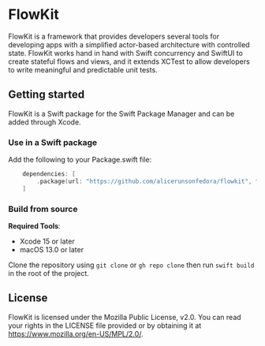 # FlowKit

FlowKit is a framework that provides developers several tools for developing apps with a
simplified actor-based architecture with controlled state. FlowKit works hand in hand with
Swift concurrency and SwiftUI to create stateful flows and views, and it extends XCTest to
allow developers to write meaningful and predictable unit tests.

## Getting started

FlowKit is a Swift package for the Swift Package Manager and can be added through Xcode.

### Use in a Swift package

Add the following to your Package.swift file:

```swift
    dependencies: [
        .package(url: "https://github.com/alicerunsonfedora/flowkit", from: "0.1.0"),
    ]
```

### Build from source

**Required Tools**:

- Xcode 15 or later
- macOS 13.0 or later

Clone the repository using `git clone` or `gh repo clone` then run `swift build` in the
root of the project.

## License

FlowKit is licensed under the Mozilla Public License, v2.0. You can read your rights
in the LICENSE file provided or by obtaining it at https://www.mozilla.org/en-US/MPL/2.0/.

